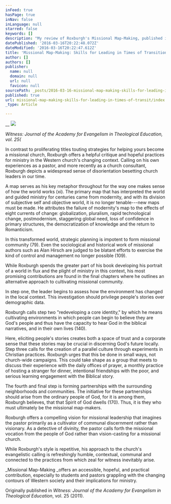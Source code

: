 ```yaml
---
inFeed: true
hasPage: true
inNav: false
inLanguage: null
starred: false
keywords: []
description: "My review of Roxburgh's Missional Map-Making, published in Witness, volume 25 (2011)."
datePublished: '2016-03-16T20:22:48.072Z'
dateModified: '2016-03-16T20:22:47.612Z'
title: 'Missional Map-Making: Skills for Leading in Times of Transition by Alan J. Roxburg (Review)'
author: []
authors: []
publisher:
  name: null
  domain: null
  url: null
  favicon: null
sourcePath: _posts/2016-03-16-missional-map-making-skills-for-leading-in-times-of-transit.md
published: true
url: missional-map-making-skills-for-leading-in-times-of-transit/index.html
_type: Article

---
```

__
![](https://the-grid-user-content.s3-us-west-2.amazonaws.com/6998ae32-61de-44f2-8c03-bbe6d57ad6dd.jpg)

_Witness: Journal of the
Academy for Evangelism in Theological Education, _vol. 25_(_

In
contrast to proliferating titles touting strategies for helping yours become a
missional church, Roxburgh offers a helpful critique and hopeful practices for
ministry in the Western church's changing context. Calling on his own experiences as a pastor,
and more recently as a church consultant, Roxburgh depicts a widespread sense
of disorientation besetting church leaders in our time. 

A map serves as his key metaphor throughout
for the way one makes sense of how the world works (xi). The primary map that has interpreted the world
and guided ministry for centuries came from modernity, and with its division of
subjective self and objective world, it is no longer tenable---new maps must be
made. He attributes the failure of
modernity's map to the effects of eight currents of change: globalization,
pluralism, rapid technological change, postmodernism, staggering global need,
loss of confidence in primary structures, the democratization of knowledge and
the return to Romanticism. 

In this
transformed world, strategic planning is impotent to form missional community
(79). Even the sociological and
historical work of missional authors such as Alan Hirsch are judged to be blatant
efforts to exercise the kind of control and management no longer possible
(109).

While Roxburgh spends the greater part of his book
developing his portrait of a world in flux and the plight of ministry in this
context, his most promising contributions are found in the final chapters where
he outlines an alternative approach to cultivating missional community.

In step one, the leader begins to assess how
the environment has changed in the local context. This investigation should privilege people's
stories over demographic data.

Roxburgh
calls step two "redeveloping a core identity," by which he means cultivating
environments in which people can begin to believe they are God's people and
thus have the capacity to hear God in the biblical narratives, and in their own
lives (140).

Here, eliciting people's
stories creates both a space of trust and a corporate sense that these stories may
be crucial in discerning God's future locally. Step three calls for the
creation of a parallel culture through experiments in Christian practices. Roxburgh urges that this be done in small
ways, not church-wide campaigns. This
could take shape as a group that meets to discuss their experience with the
daily offices of prayer, a monthly practice of hosting a stranger for dinner,
intentional friendships with the poor, and serious learning engagement with the
Biblical story.

The fourth and final
step is forming partnerships with the surrounding neighborhoods and
communities. The initiative for these
partnerships should arise from the ordinary people of God, for it is among
them, Roxburgh believes, that that Spirit of God dwells (170). Thus, it is they who must ultimately be the
missional map-makers. 

Roxburgh offers a compelling vision for missional
leadership that imagines the pastor primarily as a cultivator of communal
discernment rather than visionary. As a detective of divinity, the pastor calls
forth the missional vocation from the people of God rather than vision-casting for
a missional church.

While Roxburgh's
style is repetitive, his approach to the church's evangelistic calling is
refreshingly humble, contextual, communal and connected to the practices from
which zeal for witness inevitably arise.

_Missional Map-Making _offers an
accessible, hopeful, and practical contribution, especially to students and
pastors grappling with the changing contours of Western society and their
implications for ministry.

Originally published in _Witness: Journal of the Academy for Evangelism in Theological Education_, vol. 25 (2011).